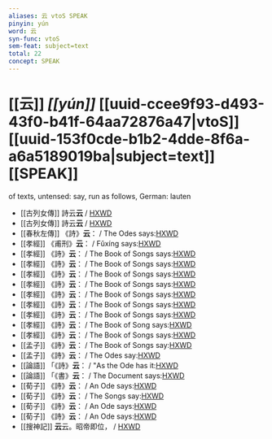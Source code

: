 ```yaml
---
aliases: 云 vtoS SPEAK
pinyin: yún
word: 云
syn-func: vtoS
sem-feat: subject=text
total: 22
concept: SPEAK 
---
```

# [[云]] *[[yún]]*  [[uuid-ccee9f93-d493-43f0-b41f-64aa72876a47|vtoS]] [[uuid-153f0cde-b1b2-4dde-8f6a-a6a5189019ba|subject=text]] [[SPEAK]]
of texts, untensed: say, run as follows, German: lauten
 - [[古列女傳]] 詩云**云** / [HXWD](https://hxwd.org/textview.html?location=CH1c0897_CHANT_007-3a.62)
 - [[古列女傳]] 詩云**云** / [HXWD](https://hxwd.org/textview.html?location=CH1c0897_CHANT_007-5a.87)
 - [[春秋左傳]] 《詩》**云**： / The Odes says:[HXWD](https://hxwd.org/textview.html?location=KR1e0001_tls_005-83a.23)
 - [[孝經]] 《甫刑》**云**： / Fǔxíng says:[HXWD](https://hxwd.org/textview.html?location=KR1f0001_tls_002-1a.10)
 - [[孝經]] 《詩》**云**： / The Book of Songs says:[HXWD](https://hxwd.org/textview.html?location=KR1f0001_tls_003-1a.15)
 - [[孝經]] 《詩》**云**： / The Book of Songs says:[HXWD](https://hxwd.org/textview.html?location=KR1f0001_tls_004-1a.18)
 - [[孝經]] 《詩》**云**： / The Book of Songs says:[HXWD](https://hxwd.org/textview.html?location=KR1f0001_tls_005-1a.17)
 - [[孝經]] 《詩》**云**： / The Book of Songs says:[HXWD](https://hxwd.org/textview.html?location=KR1f0001_tls_007-1a.28)
 - [[孝經]] 《詩》**云**： / The Book of Songs says:[HXWD](https://hxwd.org/textview.html?location=KR1f0001_tls_008-1a.24)
 - [[孝經]] 《詩》**云**： / The Book of Songs says:[HXWD](https://hxwd.org/textview.html?location=KR1f0001_tls_009-1a.58)
 - [[孝經]] 《詩》**云**： / The Book of Songs says:[HXWD](https://hxwd.org/textview.html?location=KR1f0001_tls_013-1a.12)
 - [[孝經]] 《詩》**云**： / The Book of Song says:[HXWD](https://hxwd.org/textview.html?location=KR1f0001_tls_016-1a.25)
 - [[孝經]] 《詩》**云**： / The Book of Songs says:[HXWD](https://hxwd.org/textview.html?location=KR1f0001_tls_017-1a.10)
 - [[孟子]] 《詩》**云**： / The Book of Songs say:[HXWD](https://hxwd.org/textview.html?location=KR1h0001_tls_001-4a.5)
 - [[孟子]] 《詩》**云**： / The Odes say:[HXWD](https://hxwd.org/textview.html?location=KR1h0001_tls_002-20a.14)
 - [[論語]] 「《詩》**云**： / "As the Ode has it:[HXWD](https://hxwd.org/textview.html?location=KR1h0004_tls_001-16a.3)
 - [[論語]] 「《書》**云**： / The Document says:[HXWD](https://hxwd.org/textview.html?location=KR1h0004_tls_014-53a.3)
 - [[荀子]] 《詩》**云**：
                     / An Ode says:[HXWD](https://hxwd.org/textview.html?location=KR3a0002_tls_002-10a.26)
 - [[荀子]] 《詩》**云**：
                     / The Songs say:[HXWD](https://hxwd.org/textview.html?location=KR3a0002_tls_002-2a.22)
 - [[荀子]] 《詩》**云**：
                     / An Ode says:[HXWD](https://hxwd.org/textview.html?location=KR3a0002_tls_006-12a.33)
 - [[荀子]] 《詩》**云**：
                     / An Ode says:[HXWD](https://hxwd.org/textview.html?location=KR3a0002_tls_006-15a.21)
 - [[搜神記]] **云**云。昭帝即位， / [HXWD](https://hxwd.org/textview.html?location=KR3l0099_tls_001-29a.13)